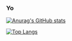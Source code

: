 ### Yo

[![Anurag's GitHub stats](https://github-readme-stats.vercel.app/api?username=cmspeedrunner&theme=cobalt)](https://github.com/anuraghazra/github-readme-stats)

[![Top Langs](https://github-readme-stats.vercel.app/api/top-langs/?username=cmspeedrunner&layout=compact&theme=synthwave)](https://github.com/anuraghazra/github-readme-stats)
